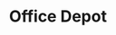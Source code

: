 ---
title: "Office Depot"
url: /tulsa/office-depot-south-lewis-avenue-east/
shop: office supplies
---